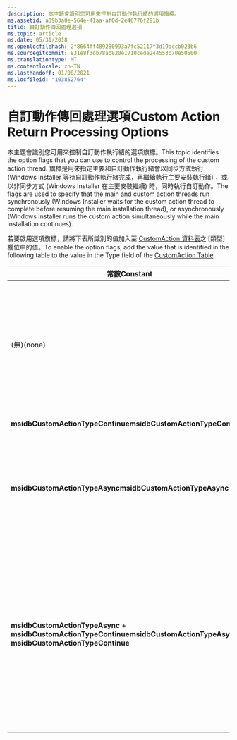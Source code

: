 ```yaml
---
description: 本主題會識別您可用來控制自訂動作執行緒的選項旗標。
ms.assetid: a09b3a0e-564e-41aa-af0d-2e46776f291b
title: 自訂動作傳回處理選項
ms.topic: article
ms.date: 05/31/2018
ms.openlocfilehash: 2f8664ff489280993a7fc52117f3d19bccb023b6
ms.sourcegitcommit: 831e8f3db78ab820e1710cede244553c70e50500
ms.translationtype: MT
ms.contentlocale: zh-TW
ms.lasthandoff: 01/08/2021
ms.locfileid: "103852764"
---
```

# <a name="custom-action-return-processing-options"></a><span data-ttu-id="8e382-103">自訂動作傳回處理選項</span><span class="sxs-lookup"><span data-stu-id="8e382-103">Custom Action Return Processing Options</span></span>

<span data-ttu-id="8e382-104">本主題會識別您可用來控制自訂動作執行緒的選項旗標。</span><span class="sxs-lookup"><span data-stu-id="8e382-104">This topic identifies the option flags that you can use to control the processing of the custom action thread.</span></span> <span data-ttu-id="8e382-105">旗標是用來指定主要和自訂動作執行緒會以同步方式執行 (Windows Installer 等待自訂動作執行緒完成，再繼續執行主要安裝執行緒) ，或以非同步方式 (Windows Installer 在主要安裝繼續) 時，同時執行自訂動作。</span><span class="sxs-lookup"><span data-stu-id="8e382-105">The flags are used to specify that the main and custom action threads run synchronously (Windows Installer waits for the custom action thread to complete before resuming the main installation thread), or asynchronously (Windows Installer runs the custom action simultaneously while the main installation continues).</span></span>

<span data-ttu-id="8e382-106">若要啟用選項旗標，請將下表所識別的值加入至 [CustomAction 資料表](customaction-table.md)之 [類型] 欄位中的值。</span><span class="sxs-lookup"><span data-stu-id="8e382-106">To enable the option flags, add the value that is identified in the following table to the value in the Type field of the [CustomAction Table](customaction-table.md).</span></span>



| <span data-ttu-id="8e382-107">常數</span><span class="sxs-lookup"><span data-stu-id="8e382-107">Constant</span></span>                                                           | <span data-ttu-id="8e382-108">十六進位</span><span class="sxs-lookup"><span data-stu-id="8e382-108">Hexadecimal</span></span>             | <span data-ttu-id="8e382-109">Decimal</span><span class="sxs-lookup"><span data-stu-id="8e382-109">Decimal</span></span> | <span data-ttu-id="8e382-110">Description</span><span class="sxs-lookup"><span data-stu-id="8e382-110">Description</span></span>                                                                                                                                                                                                                                                                                                                                                                                                                                                                                                                    |
|--------------------------------------------------------------------|-------------------------|---------|--------------------------------------------------------------------------------------------------------------------------------------------------------------------------------------------------------------------------------------------------------------------------------------------------------------------------------------------------------------------------------------------------------------------------------------------------------------------------------------------------------------------------------|
| <span data-ttu-id="8e382-111">(無)</span><span class="sxs-lookup"><span data-stu-id="8e382-111">(none)</span></span>                                                             | <span data-ttu-id="8e382-112">0x00000000</span><span class="sxs-lookup"><span data-stu-id="8e382-112">0x00000000</span></span>              | <span data-ttu-id="8e382-113">+0</span><span class="sxs-lookup"><span data-stu-id="8e382-113">+0</span></span>      | <span data-ttu-id="8e382-114">如果結束代碼不是 0 (零) ，則同步執行會失敗。</span><span class="sxs-lookup"><span data-stu-id="8e382-114">A synchronous execution that fails if the exit code is not 0 (zero).</span></span> <br/> <span data-ttu-id="8e382-115">如果未設定旗標 msidbCustomActionTypeContinue，自訂動作必須傳回 [自訂動作傳回值](custom-action-return-values.md)中所描述的其中一個傳回值。</span><span class="sxs-lookup"><span data-stu-id="8e382-115">If the flag msidbCustomActionTypeContinue is not set, then the custom action must return one of the return values that is described in [Custom Action Return Values](custom-action-return-values.md).</span></span><br/>                                                                                                                                                                                                                             |
| <span data-ttu-id="8e382-116">**msidbCustomActionTypeContinue**</span><span class="sxs-lookup"><span data-stu-id="8e382-116">**msidbCustomActionTypeContinue**</span></span>                                  | <span data-ttu-id="8e382-117">0x00000040</span><span class="sxs-lookup"><span data-stu-id="8e382-117">0x00000040</span></span>              | <span data-ttu-id="8e382-118">+ 64</span><span class="sxs-lookup"><span data-stu-id="8e382-118">+64</span></span>     | <span data-ttu-id="8e382-119">會忽略結束代碼並繼續的同步執行。</span><span class="sxs-lookup"><span data-stu-id="8e382-119">A synchronous execution that ignores exit code and continues.</span></span><br/>                                                                                                                                                                                                                                                                                                                                                                                                                                                       |
| <span data-ttu-id="8e382-120">**msidbCustomActionTypeAsync**</span><span class="sxs-lookup"><span data-stu-id="8e382-120">**msidbCustomActionTypeAsync**</span></span>                                     | <span data-ttu-id="8e382-121">0x00000080</span><span class="sxs-lookup"><span data-stu-id="8e382-121">0x00000080</span></span>              | <span data-ttu-id="8e382-122">+ 128</span><span class="sxs-lookup"><span data-stu-id="8e382-122">+128</span></span>    | <span data-ttu-id="8e382-123">在序列結尾等候結束代碼的非同步執行。</span><span class="sxs-lookup"><span data-stu-id="8e382-123">An asynchronous execution that waits for exit code at the end of the sequence.</span></span><br/> <span data-ttu-id="8e382-124">此選項不能與 [並行安裝](concurrent-installations.md)搭配使用、 [復原自訂動作](rollback-custom-actions.md)或 [編寫自訂動作的腳本](scripts.md)。</span><span class="sxs-lookup"><span data-stu-id="8e382-124">This option cannot be used with [Concurrent Installations](concurrent-installations.md), [Rollback Custom Actions](rollback-custom-actions.md), or [Script Custom Actions](scripts.md).</span></span><br/>                                                                                                                                                                                                                                |
| <span data-ttu-id="8e382-125">**msidbCustomActionTypeAsync**  + **msidbCustomActionTypeContinue**</span><span class="sxs-lookup"><span data-stu-id="8e382-125">**msidbCustomActionTypeAsync** + **msidbCustomActionTypeContinue**</span></span> | <span data-ttu-id="8e382-126">0x00000040 + 0x00000080</span><span class="sxs-lookup"><span data-stu-id="8e382-126">0x00000040 + 0x00000080</span></span> | <span data-ttu-id="8e382-127">+192</span><span class="sxs-lookup"><span data-stu-id="8e382-127">+192</span></span>    | <span data-ttu-id="8e382-128">未等候完成的非同步執行。</span><span class="sxs-lookup"><span data-stu-id="8e382-128">An asynchronous execution that does not wait for completion.</span></span><br/> <span data-ttu-id="8e382-129">Windows Installer 終止之後，就會繼續執行。</span><span class="sxs-lookup"><span data-stu-id="8e382-129">Execution continues after Windows Installer terminates.</span></span><br/> <span data-ttu-id="8e382-130">這個選項只可搭配使用的 EXE 類型自訂動作（ [可執行檔](executable-files.md)）使用。</span><span class="sxs-lookup"><span data-stu-id="8e382-130">This option can only be used with the EXE type custom actions that is, [executable files](executable-files.md).</span></span> <br/> <span data-ttu-id="8e382-131">所有其他類型的自訂動作在安裝會話中只能是非同步，而且必須結束安裝才能終止。</span><span class="sxs-lookup"><span data-stu-id="8e382-131">All other types of custom actions can be asynchronous only within the install session, and must end for the installation to terminate.</span></span><br/> <span data-ttu-id="8e382-132">此選項不能與 [並行安裝](concurrent-installations.md)一起使用。</span><span class="sxs-lookup"><span data-stu-id="8e382-132">This option cannot be used with [Concurrent Installations](concurrent-installations.md).</span></span><br/> |



 

 

 





